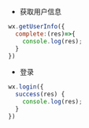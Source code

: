 + 获取用户信息

```js
wx.getUserInfo({
  complete:(res)=>{
    console.log(res);
  }
})
```

+ 登录

```js
wx.login({
  success(res) {
    console.log(res);
  }
})
```

